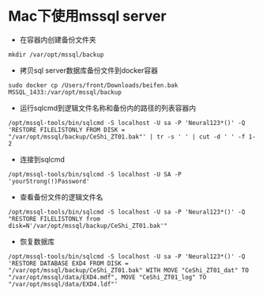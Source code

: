 # Mac下使用mssql server


* 在容器内创建备份文件夹
```
mkdir /var/opt/mssql/backup
```

* 拷贝sql server数据库备份文件到docker容器
```
sudo docker cp /Users/front/Downloads/beifen.bak MSSQL_1433:/var/opt/mssql/backup
```

* 运行sqlcmd到逻辑文件名称和备份内的路径的列表容器内
```
/opt/mssql-tools/bin/sqlcmd -S localhost -U sa -P 'Neural123*()' -Q 'RESTORE FILELISTONLY FROM DISK = "/var/opt/mssql/backup/CeShi_ZT01.bak"' | tr -s ' ' | cut -d ' ' -f 1-2
```

* 连接到sqlcmd
```
/opt/mssql-tools/bin/sqlcmd -S localhost -U SA -P 'yourStrong(!)Password'
```

* 查看备份文件的逻辑文件名
```
/opt/mssql-tools/bin/sqlcmd -S localhost -U sa -P 'Neural123*()' -Q "RESTORE FILELISTONLY from disk=N'/var/opt/mssql/backup/CeShi_ZT01.bak'"
```


* 恢复数据库
```
/opt/mssql-tools/bin/sqlcmd -S localhost -U sa -P 'Neural123*()' -Q 'RESTORE DATABASE EXD4 FROM DISK = "/var/opt/mssql/backup/CeShi_ZT01.bak" WITH MOVE "CeShi_ZT01_dat" TO "/var/opt/mssql/data/EXD4.mdf", MOVE "CeShi_ZT01_log" TO "/var/opt/mssql/data/EXD4.ldf"'
```


